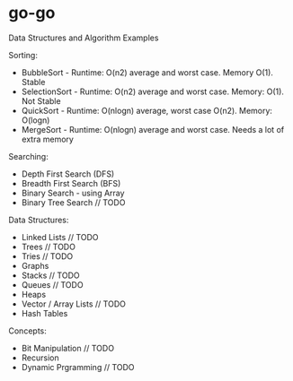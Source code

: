 # go-go
Data Structures and Algorithm Examples

Sorting:
* BubbleSort - Runtime: O(n2) average and worst case. Memory O(1). Stable
* SelectionSort - Runtime: O(n2) average and worst case. Memory: O(1). Not Stable
* QuickSort - Runtime: O(nlogn) average, worst case O(n2). Memory: O(logn)
* MergeSort - Runtime: O(nlogn) average and worst case. Needs a lot of extra memory

Searching:
* Depth First Search (DFS)
* Breadth First Search (BFS)
* Binary Search - using Array
* Binary Tree Search // TODO

Data Structures:
* Linked Lists // TODO
* Trees // TODO
* Tries // TODO
* Graphs
* Stacks // TODO
* Queues // TODO
* Heaps
* Vector / Array Lists // TODO
* Hash Tables

Concepts:
* Bit Manipulation // TODO
* Recursion
* Dynamic Prgramming // TODO